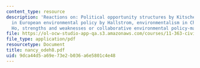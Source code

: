 ```yaml
---
content_type: resource
description: 'Reactions on: Political opportunity structures by Kitschelt, NGO participation
  in European environmental policy by Hallstrom, environmentalism in China by Peter
  Ho, strengths and weaknesses or collaborative environmental policy-making by Singleton.'
file: https://ol-ocw-studio-app-qa.s3.amazonaws.com/courses/11-363-civil-society-and-the-environment-spring-2005/9dca44d5a69e73e2b036a6e5801c4e48_nancy_odeh8.pdf
file_type: application/pdf
resourcetype: Document
title: nancy_odeh8.pdf
uid: 9dca44d5-a69e-73e2-b036-a6e5801c4e48
---
```

